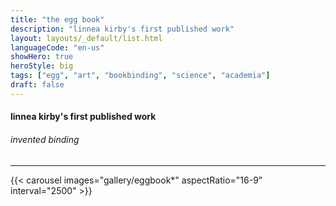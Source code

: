 ```yaml
---
title: "the egg book"
description: "linnea kirby's first published work"
layout: layouts/_default/list.html
languageCode: "en-us"
showHero: true
heroStyle: big
tags: ["egg", "art", "bookbinding", "science", "academia"]
draft: false
---
```

#### linnea kirby's first published work
###### invented binding
---

{{< carousel images="gallery/eggbook*" aspectRatio="16-9" interval="2500" >}}
